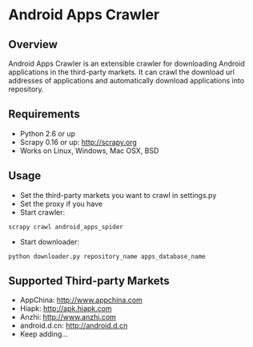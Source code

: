 Android Apps Crawler
====================

Overview
--------
Android Apps Crawler is an extensible crawler for downloading Android applications in the third-party markets.
It can crawl the download url addresses of applications and automatically download applications
into repository.

Requirements
------------
* Python 2.6 or up
* Scrapy 0.16 or up: http://scrapy.org
* Works on Linux, Windows, Mac OSX, BSD

Usage
-----
* Set the third-party markets you want to crawl in settings.py
* Set the proxy if you have
* Start crawler: 
```
scrapy crawl android_apps_spider
```
* Start downloader:
```
python downloader.py repository_name apps_database_name
```

Supported Third-party Markets
-----------------------------
* AppChina: http://www.appchina.com
* Hiapk: http://apk.hiapk.com
* Anzhi: http://www.anzhi.com
* android.d.cn: http://android.d.cn
* Keep adding...
